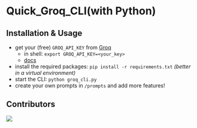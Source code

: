 # Quick_Groq_CLI(with Python)

## Installation & Usage

- get your (free) `GROQ_API_KEY` from [Groq](https://wow.groq.com/)
  - in shell: `export GROQ_API_KEY=<your_key>`
  - [docs](https://console.groq.com/docs/quickstart)
- install the required packages: `pip install -r requirements.txt` _(better in a virtual environment)_
- start the CLI: `python groq_cli.py`
- create your own prompts in `/prompts` and add more features!

## Contributors

<a href="https://github.com/telegraph-pole-head/Quick_Groq_CLI-py-/graphs/contributors">
  <img src="https://contrib.rocks/image?repo=telegraph-pole-head/Quick_Groq_CLI-py-" />
</a>
